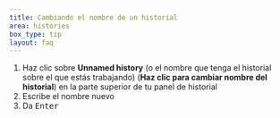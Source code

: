 ```yaml
---
title: Cambiando el nombre de un historial
area: histories
box_type: tip
layout: faq
---
```


1. Haz clic sobre  **Unnamed history** (o el nombre que tenga el historial sobre el que estás trabajando) (**Haz clic para cambiar nombre del historial**) en la parte superior de tu panel de historial
2. Escribe el nombre nuevo
3. Da <kbd>Enter</kbd>
